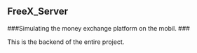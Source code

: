 ## FreeX_Server ##

 ###Simulating the money exchange platform on the mobil. ###
 
 This is the backend of the entire project.
 


